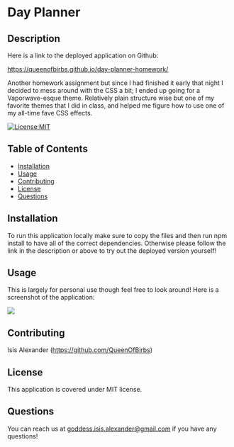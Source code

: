 # Day Planner

## Description 

Here is a link to the deployed application on Github:

https://queenofbirbs.github.io/day-planner-homework/

Another homework assignment but since I had finished it early that night I decided to mess around with the CSS a bit; I ended up going for a Vaporwave-esque theme. Relatively plain structure wise but one of my favorite themes that I did in class, and helped me figure how to use one of my all-time fave CSS effects.

[![License:MIT](https://img.shields.io/badge/License-MIT-yellow.svg)](https://opensource.org/licenses/MIT)

## Table of Contents
- [Installation](#installation)
- [Usage](#usage)
- [Contributing](#contributing)
- [License](#license)
- [Questions](#questions)

## Installation

To run this application locally make sure to copy the files and then run npm install to have all of the correct dependencies. Otherwise please follow the link in the description or above to try out the deployed version yourself!

## Usage

This is largely for personal use though feel free to look around!
Here is a screenshot of the application:

<img src="./finished/Screenshot(191).png">


## Contributing

Isis Alexander (https://github.com/QueenOfBirbs)

## License

This application is covered under MIT license. 

## Questions

You can reach us at goddess.isis.alexander@gmail.com if you have any questions!

